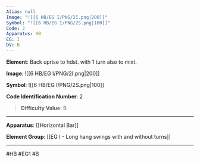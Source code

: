 ```yaml
---
Alias: null
Image: "![[6 HB/EG I/PNG/2I.png|200]]"
Symbol: "![[6 HB/EG I/PNG/2S.png|100]]"
Code: 2
Apparatus: HB
EG: I
DV: B
---
```

**Element**: Back uprise to hdst. with 1 turn also to mixt.

**Image**:
![[6 HB/EG I/PNG/2I.png|200]]

**Symbol**:
![[6 HB/EG I/PNG/2S.png|100]]

**Code Identification Number**: 2

>**Difficulty Value**: B

___
**Apparatus**: [[Horizontal Bar]]

**Element Group**: [[EG I - Long hang swings with and without turns]]
___
#HB #EG1 #B
